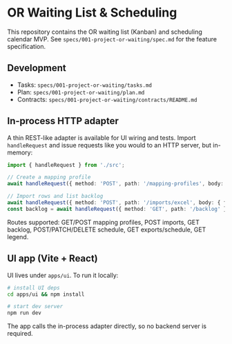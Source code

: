 # OR Waiting List & Scheduling

This repository contains the OR waiting list (Kanban) and scheduling calendar MVP. See `specs/001-project-or-waiting/spec.md` for the feature specification.

## Development
- Tasks: `specs/001-project-or-waiting/tasks.md`
- Plan: `specs/001-project-or-waiting/plan.md`
- Contracts: `specs/001-project-or-waiting/contracts/README.md`

## In-process HTTP adapter
A thin REST-like adapter is available for UI wiring and tests. Import `handleRequest` and issue requests like you would to an HTTP server, but in-memory:

```ts
import { handleRequest } from './src';

// Create a mapping profile
await handleRequest({ method: 'POST', path: '/mapping-profiles', body: { name: 'Default', owner: 'ops', fieldMappings: { A: 'a' } } });

// Import rows and list backlog
await handleRequest({ method: 'POST', path: '/imports/excel', body: { fileName: 'seed.xlsx', rows: [ { patientName: 'A', mrn: '1', procedure: 'Proc', estDurationMin: 30 } ] } });
const backlog = await handleRequest({ method: 'GET', path: '/backlog' });
```

Routes supported: GET/POST mapping profiles, POST imports, GET backlog, POST/PATCH/DELETE schedule, GET exports/schedule, GET legend.

## UI app (Vite + React)
UI lives under `apps/ui`. To run it locally:

```bash
# install UI deps
cd apps/ui && npm install

# start dev server
npm run dev
```

The app calls the in-process adapter directly, so no backend server is required.

